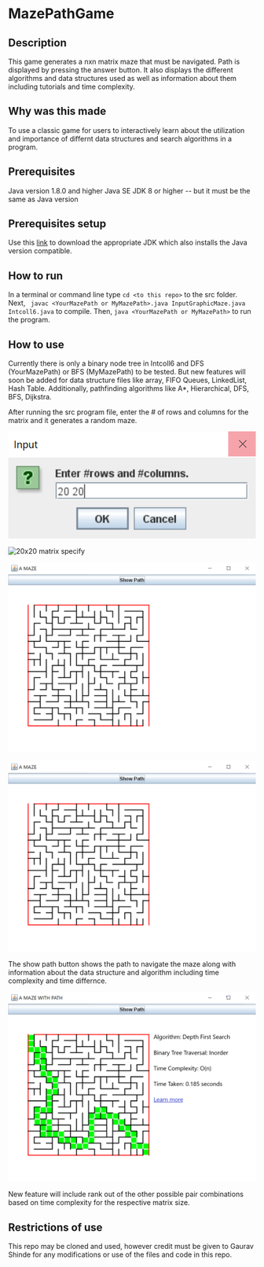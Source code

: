 # MazePathGame

## Description
This game generates a nxn matrix maze that must be navigated. Path is displayed by pressing the answer button. It also displays the different algorithms and data structures used as well as information about them including tutorials and time complexity.

## Why was this made
To use a classic game for users to interactively learn about the utilization and importance of differnt data structures and search algorithms in a program.

## Prerequisites
Java version 1.8.0 and higher
Java SE JDK 8 or higher -- but it must be the same as Java version

## Prerequisites setup
Use this [link](https://www.oracle.com/java/technologies/javase-downloads.html) to download the appropriate JDK which also installs the Java version compatible.

## How to run
In a terminal or command line type ```cd <to this repo>``` to the src folder. Next, ``` javac <YourMazePath or MyMazePath>.java InputGraphicMaze.java Intcoll6.java``` to compile. Then, ``` java <YourMazePath or MyMazePath> ``` to run the program.

## How to use
Currently there is only a binary node tree in Intcoll6 and DFS (YourMazePath) or BFS (MyMazePath) to be tested.
But new features will soon be added for data structure files like array, FIFO Queues, LinkedList, Hash Table. Additionally, pathfinding algorithms like A*, Hierarchical, DFS, BFS, Dijkstra.

After running the src program file, enter the # of rows and columns for the matrix and it generates a random maze. 

<img src="images/nxnbox.PNG" alt="20x20 matrix specify"/>

![20x20 matrix specify](https://github.com/GauravShindeT/MazePathGame/blob/main/images/nxnbox.PNG?raw=true)

![plot](./images/part1.PNG)

<img src="./images/part1.PNG" alt="20x20 matrix created"/>

The show path button shows the path to navigate the maze along with information about the data structure and algorithm including time complexity and time differnce.

<img src="/images/part2.PNG" alt="path and stats displayed"/>

New feature will include rank out of the other possible pair combinations based on time complexity for the respective matrix size.

## Restrictions of use 
This repo may be cloned and used, however credit must be given to Gaurav Shinde for any modifications or use of the files and code in this repo.
